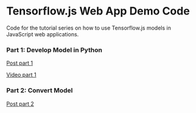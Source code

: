 # Tensorflow.js Web App Demo Code
Code for the tutorial series on how to use Tensorflow.js models in JavaScript web applications.

### Part 1: Develop Model in Python
[Post part 1](https://www.neuralception.com/tensorflowjs-app-part1/)

[Video part 1](https://www.youtube.com/watch?v=QG-VM8QIF4s&t=35s)


### Part 2: Convert Model
[Post part 2](https://www.neuralception.com/tensorflowjs-app-part2/)
